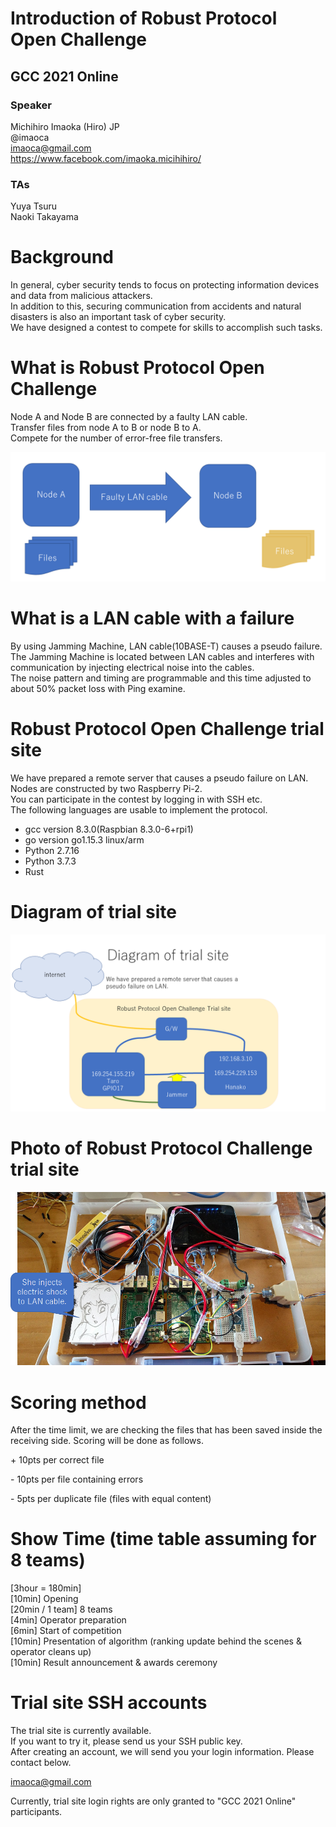 # Introduction of Robust Protocol Open Challenge

## GCC 2021 Online  

### Speaker

Michihiro Imaoka (Hiro) JP  
@imaoca  
imaoca@gmail.com  
https://www.facebook.com/imaoka.micihihiro/

### TAs

Yuya Tsuru  
Naoki Takayama

# Background

In general, cyber security tends to focus on protecting information devices and data from malicious attackers.  
In addition to this, securing communication from accidents and natural disasters is also an important task of cyber security.  
We have designed a contest to compete for skills to accomplish such tasks.  

# What is Robust Protocol Open Challenge

Node A and Node B are connected by a faulty LAN cable.  
Transfer files from node A to B or node B to A.  
Compete for the number of error-free file transfers.  

![](img/fig1.png) 

# What is a LAN cable with a  failure

By using Jamming Machine, LAN cable(10BASE-T) causes a pseudo failure.  
The Jamming Machine is located between LAN cables and interferes with communication by injecting electrical noise into the cables.  
The noise pattern and timing are programmable and this time adjusted to about 50% packet loss with Ping examine.  

# Robust Protocol Open Challenge trial site

We have prepared a remote server that causes a pseudo failure on LAN.   
Nodes are constructed by two Raspberry Pi-2.  
You can participate in the contest by logging in with SSH etc.  
The following languages ​​are usable to implement the protocol.  

- gcc version 8.3.0(Raspbian 8.3.0-6+rpi1)  
- go version go1.15.3 linux/arm  
- Python 2.7.16  
- Python 3.7.3  
- Rust  

# Diagram of trial site

![](img/fig4.png) 

# Photo of Robust Protocol Challenge trial site

![](img/fig2.png)

# Scoring method

After the time limit, we are checking the files that has been saved inside the receiving side. Scoring will be done as follows.  
  
\+ 10pts per correct file  
  
\- 10pts per file containing errors  
  
\- 5pts per duplicate file (files with equal content)  

# Show Time (time table assuming for 8 teams)

[3hour = 180min]  
[10min] Opening  
[20min / 1 team] 8 teams  
[4min] Operator preparation  
[6min] Start of competition  
[10min] Presentation of algorithm (ranking update behind the scenes & operator cleans up)    
[10min] Result announcement & awards ceremony

# Trial site SSH accounts

The trial site is currently available.  
If you want to try it, please send us your SSH public key.  
After creating an account, we will send you your login information. Please contact below.  
  
imaoca@gmail.com  
  
Currently, trial site login rights are only granted to "GCC 2021 Online" participants.
